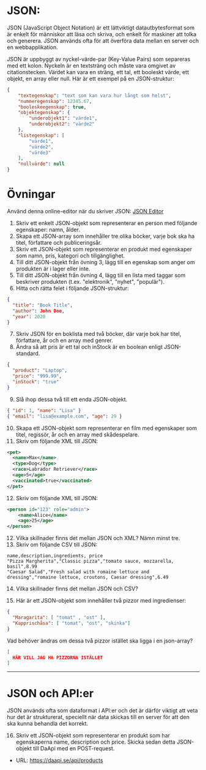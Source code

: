 
# JSON:
JSON (JavaScript Object Notation) är ett lättviktigt datautbytesformat som är enkelt för människor att läsa och skriva, och enkelt för maskiner att tolka och generera. JSON används ofta för att överföra data mellan en server och en webbapplikation.

JSON är uppbyggt av nyckel-värde-par (Key-Value Pairs) som separeras med ett kolon. 
Nyckeln är en textsträng och måste vara omgivet av citationstecken.
Värdet kan vara en sträng, ett tal, ett booleskt värde, ett objekt, en array eller null. Här är ett exempel på en JSON-struktur:

```json
{
    "textegenskap": "text som kan vara hur långt som helst",
    "nummeregenskap": 12345.67,
    "booleskeegenskap": true,
    "objektegenskap": {
        "underobjekt1": "värde1",
        "underobjekt2": "värde2"
    },
    "listegenskap": [
        "värde1",
        "värde2",
        "värde3"
    ],
    "nullvärde": null
}
```

# Övningar

Använd denna online-editor när du skriver JSON: [JSON Editor](https://jsoneditoronline.org/#left=local.weguje)

1. Skriv ett enkelt JSON-objekt som representerar en person med följande egenskaper: namn, ålder.
2. Skapa ett JSON-array som innehåller tre olika böcker, varje bok ska ha titel, författare och publiceringsår.
3. Skriv ett JSON-objekt som representerar en produkt med egenskaper som namn, pris, kategori och tillgänglighet.
4. Till ditt JSON-objekt från övning 3, lägg till en egenskap som anger om produkten är i lager eller inte.
5. Till ditt JSON-objekt från övning 4, lägg till en lista med taggar som beskriver produkten (t.ex. "elektronik", "nyhet", "populär").
6. Hitta och rätta felet i följande JSON-struktur:
```json
{
  "title": "Book Title",
  "author": John Doe,
  "year": 2020
}
```
7. Skriv JSON för en boklista med två böcker, där varje bok har titel, författare, år och en array med genrer.
8. Ändra så att pris är ett tal och inStock är en boolean enligt JSON-standard.
```json
{
  "product": "Laptop",
  "price": "999.99",
  "inStock": "true"
}
```
9. Slå ihop dessa två till ett enda JSON-objekt.
```json
{ "id": 1, "name": "Lisa" }
{ "email": "lisa@example.com", "age": 29 }
```
10. Skapa ett JSON-objekt som representerar en film med egenskaper som titel, regissör, år och en array med skådespelare.
11. Skriv om följande XML till JSON:
```xml
<pet>
  <name>Max</name>
  <type>Dog</type>
  <race>Labrador Retriever</race>
  <age>5</age>
  <vaccinated>true</vaccinated>
</pet>
```
12. Skriv om följande XML till JSON:
```xml
<person id="123" role="admin">
    <name>Alice</name>
    <age>25</age>
</person>
```
12. Vilka skillnader finns det mellan JSON och XML? Nämn minst tre.
13. Skriv om följande CSV till JSON:
```csv
name,description,ingredients, price
"Pizza Margherita","Classic pizza","tomato sauce, mozzarella, basil",8.99
"Caesar Salad","Fresh salad with romaine lettuce and dressing","romaine lettuce, croutons, Caesar dressing",6.49
```
14. Vilka skillnader finns det mellan JSON och CSV?

15. Här är ett JSON-objekt som innehåller två pizzor med ingredienser:
```json
{
  "Maragarita": [ "tomat" , "ost" ],
  "Kapprischåsa": [ "tomat", "ost", "skinka"] 
}
```
Vad behöver ändras om dessa två pizzor istället ska ligga i en json-array?
```json
[
  HÄR VILL JAG HA PIZZORNA ISTÄLLET
]
```

-------

# JSON och API:er

JSON används ofta som dataformat i API:er och det är därför viktigt att veta hur det är strukturerat, speciellt när data skickas till en server för att den ska kunna behandla det korrekt.

16. Skriv ett JSON-objekt som representerar en produkt som har egenskaperna 
name, description och price. Skicka sedan detta JSON-objekt till DaApi med en POST-request.
* URL: https://daapi.se/api/products